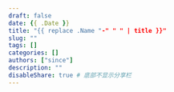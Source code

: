 ```yaml
---
draft: false
date: {{ .Date }}
title: "{{ replace .Name "-" " " | title }}"
slug: "" 
tags: []
categories: []
authors: ["since"]
description: ""
disableShare: true # 底部不显示分享栏
---
```

